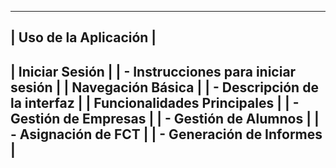 ------------------------------------------------
|                Uso de la Aplicación           |
------------------------------------------------
| Iniciar Sesión                                |
| - Instrucciones para iniciar sesión           |
| Navegación Básica                             |
| - Descripción de la interfaz                  |
| Funcionalidades Principales                   |
| - Gestión de Empresas                         |
| - Gestión de Alumnos                          |
| - Asignación de FCT                           |
| - Generación de Informes                      |
------------------------------------------------
